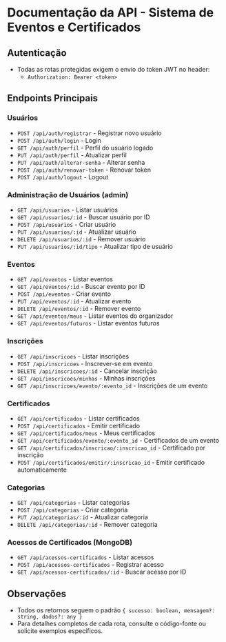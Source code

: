 # Documentação da API - Sistema de Eventos e Certificados

## Autenticação
- Todas as rotas protegidas exigem o envio do token JWT no header:
  - `Authorization: Bearer <token>`

## Endpoints Principais

### Usuários
- `POST /api/auth/registrar` - Registrar novo usuário
- `POST /api/auth/login` - Login
- `GET /api/auth/perfil` - Perfil do usuário logado
- `PUT /api/auth/perfil` - Atualizar perfil
- `PUT /api/auth/alterar-senha` - Alterar senha
- `POST /api/auth/renovar-token` - Renovar token
- `POST /api/auth/logout` - Logout

### Administração de Usuários (admin)
- `GET /api/usuarios` - Listar usuários
- `GET /api/usuarios/:id` - Buscar usuário por ID
- `POST /api/usuarios` - Criar usuário
- `PUT /api/usuarios/:id` - Atualizar usuário
- `DELETE /api/usuarios/:id` - Remover usuário
- `PUT /api/usuarios/:id/tipo` - Atualizar tipo de usuário

### Eventos
- `GET /api/eventos` - Listar eventos
- `GET /api/eventos/:id` - Buscar evento por ID
- `POST /api/eventos` - Criar evento
- `PUT /api/eventos/:id` - Atualizar evento
- `DELETE /api/eventos/:id` - Remover evento
- `GET /api/eventos/meus` - Listar eventos do organizador
- `GET /api/eventos/futuros` - Listar eventos futuros

### Inscrições
- `GET /api/inscricoes` - Listar inscrições
- `POST /api/inscricoes` - Inscrever-se em evento
- `DELETE /api/inscricoes/:id` - Cancelar inscrição
- `GET /api/inscricoes/minhas` - Minhas inscrições
- `GET /api/inscricoes/evento/:evento_id` - Inscrições de um evento

### Certificados
- `GET /api/certificados` - Listar certificados
- `POST /api/certificados` - Emitir certificado
- `GET /api/certificados/meus` - Meus certificados
- `GET /api/certificados/evento/:evento_id` - Certificados de um evento
- `GET /api/certificados/inscricao/:inscricao_id` - Certificado por inscrição
- `POST /api/certificados/emitir/:inscricao_id` - Emitir certificado automaticamente

### Categorias
- `GET /api/categorias` - Listar categorias
- `POST /api/categorias` - Criar categoria
- `PUT /api/categorias/:id` - Atualizar categoria
- `DELETE /api/categorias/:id` - Remover categoria

### Acessos de Certificados (MongoDB)
- `GET /api/acessos-certificados` - Listar acessos
- `POST /api/acessos-certificados` - Registrar acesso
- `GET /api/acessos-certificados/:id` - Buscar acesso por ID

## Observações
- Todos os retornos seguem o padrão `{ sucesso: boolean, mensagem?: string, dados?: any }`
- Para detalhes completos de cada rota, consulte o código-fonte ou solicite exemplos específicos. 